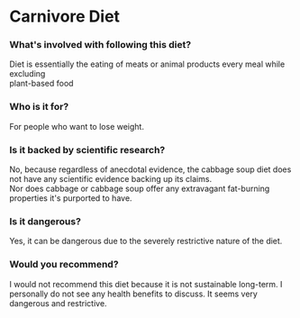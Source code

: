 # Carnivore Diet
### What's involved with following this diet? 
Diet is essentially the eating of meats or  animal products every meal while excluding  
plant-based food
### Who is it for? 
For people who want to lose weight. 
### Is it backed by scientific research? 
No, because regardless of anecdotal evidence, the cabbage soup diet does not have any scientific evidence backing  up its claims.  
Nor does cabbage or cabbage soup offer any extravagant fat-burning properties it's purported to have.
### Is it dangerous? 
Yes, it can be dangerous due to the severely restrictive nature of the diet. 
### Would you recommend? 
I would not recommend this diet because it is not sustainable long-term. I personally do not see any health benefits to discuss. It seems very dangerous and restrictive. 